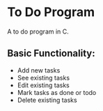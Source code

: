 # To Do Program

A to do program in C.

## Basic Functionality:

 - Add new tasks
 - See existing tasks
 - Edit existing tasks
 - Mark tasks as done or todo
 - Delete existing tasks
